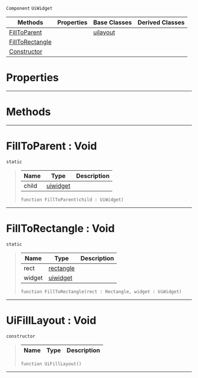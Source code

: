  `Component` `UiWidget`



|Methods|Properties|Base Classes|Derived Classes|
|---|---|---|---|
|[ FillToParent](https://plasmaengine.github.io/PlasmaDocs/Plasma1/C++/code_reference/class_reference/uifilllayout.md#filltoparent-void)| |[uilayout](https://plasmaengine.github.io/PlasmaDocs/Plasma1/C++/code_reference/class_reference/uilayout.md)| |
|[ FillToRectangle](https://plasmaengine.github.io/PlasmaDocs/Plasma1/C++/code_reference/class_reference/uifilllayout.md#filltorectangle-void)| | | |
|[ Constructor](https://plasmaengine.github.io/PlasmaDocs/Plasma1/C++/code_reference/class_reference/uifilllayout.md#uifilllayout-void)| | | |


 #  Properties


---  
 #  Methods


---  
 #  FillToParent : Void

 `static`

> 
> |Name|Type|Description|
> |---|---|---|
> |child|[uiwidget](https://plasmaengine.github.io/PlasmaDocs/Plasma1/C++/code_reference/class_reference/uiwidget.md)| |
> ``` lang=cpp, name=Lightning
> function FillToParent(child : UiWidget)
> ``` 


---  
 #  FillToRectangle : Void

 `static`

> 
> |Name|Type|Description|
> |---|---|---|
> |rect|[rectangle](https://plasmaengine.github.io/PlasmaDocs/Plasma1/C++/code_reference/class_reference/rectangle.md)| |
> |widget|[uiwidget](https://plasmaengine.github.io/PlasmaDocs/Plasma1/C++/code_reference/class_reference/uiwidget.md)| |
> ``` lang=cpp, name=Lightning
> function FillToRectangle(rect : Rectangle, widget : UiWidget)
> ``` 


---  
 #  UiFillLayout : Void

 `constructor`

> 
> |Name|Type|Description|
> |---|---|---|
> ``` lang=cpp, name=Lightning
> function UiFillLayout()
> ``` 


---  
 

 
